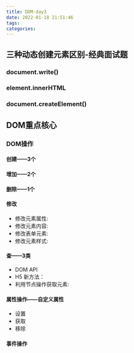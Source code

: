 ```yaml
---
title: DOM-day3
date: 2022-01-18 21:51:46
tags:
categories:
---
```


## 三种动态创建元素区别-经典面试题

### document.write()

### element.innerHTML

### document.createElement()

## DOM重点核心

### DOM操作

#### 创建——3个

#### 增加——2个

#### 删除——1个

#### 修改

- 修改元素属性:
- 修改元素内容:
- 修改表单元素:
- 修改元素样式:

#### 查——3类

- DOM API
- H5 新方法：
- 利用节点操作获取元素:

#### 属性操作——自定义属性

- 设置
- 获取
- 移除

#### 事件操作

